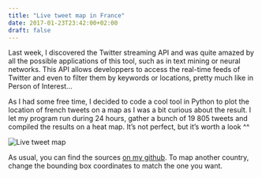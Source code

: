 ```yaml
---
title: "Live tweet map in France"
date: 2017-01-23T23:42:00+02:00
draft: false
---
```


Last week, I discovered the Twitter streaming API and was quite amazed by all the possible applications of this tool, such as in text mining or neural networks. 
This API allows developpers to access the real-time feeds of Twitter and even to filter them by keywords or locations, pretty much like in Person of Interest...

As I had some free time, I decided to code a cool tool in Python to plot the location of french tweets on a map as I was a bit curious about the result.
I let my program run during 24 hours, gather a bunch of 19 805 tweets and compiled the results on a heat map. It’s not perfect, but it’s worth a look ^^

![Live tweet map](/blog/twigeo/twigeo.jpg)

As usual, you can find the sources [on my github](https://github.com/obynio/twigeo). To map another country, change the bounding box coordinates to match the one you want.

